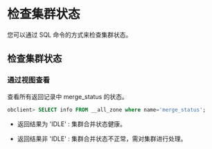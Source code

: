 # 检查集群状态

您可以通过 SQL 命令的方式来检查集群状态。

## 检查集群状态

### 通过视图查看

查看所有返回记录中 merge_status 的状态。

```sql
obclient> SELECT info FROM __all_zone where name='merge_status';
```

* 返回结果为 'IDLE' : 集群合并状态健康。

* 返回结果非 'IDLE' : 集群合并状态不正常，需对集群进行处理。
